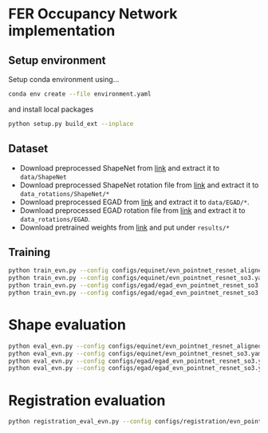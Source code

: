 # FER Occupancy Network implementation

## Setup environment
Setup conda environment using...
```bash
conda env create --file environment.yaml
```
and install local packages
```bash
python setup.py build_ext --inplace
```

## Dataset
- Download preprocessed ShapeNet from [link](https://github.com/autonomousvision/occupancy_networks) and extract it to `data/ShapeNet`
- Download preprocessed ShapeNet rotation file from [link](https://drive.google.com/file/d/13VQRV7vJojhUhE-nssEXlH2oI6vzMPwy/view?usp=drive_link) and extract it to `data_rotations/ShapeNet/*`
- Download preprocessed EGAD from [link](https://drive.google.com/file/d/1oAipEm2U77F0a9t_g5CcPyoit98BaAXt/view?usp=drive_link) and extract it to `data/EGAD/*`.
- Download preprocessed EGAD rotation file from [link](https://drive.google.com/file/d/1So54FBaBRo4N9Li5ulb1zsna0ZpTxjPq/view?usp=drive_link) and extract it to `data_rotations/EGAD`.
- Download pretrained weights from [link](https://drive.google.com/file/d/17fdWjUVMPjWIEkDFTWAx9Ir5GCbhiM1A/view?usp=drive_link) and put under `results/*`


## Training
```bash
python train_evn.py --config configs/equinet/evn_pointnet_resnet_aligned.yaml 
python train_evn.py --config configs/equinet/evn_pointnet_resnet_so3.yaml 
python train_evn.py --config configs/egad/egad_evn_pointnet_resnet_so3.yaml 
python train_evn.py --config configs/egad/egad_evn_pointnet_resnet_so3.yaml 
```

# Shape evaluation
```bash
python eval_evn.py --config configs/equinet/evn_pointnet_resnet_aligned.yaml 
python eval_evn.py --config configs/equinet/evn_pointnet_resnet_so3.yaml 
python eval_evn.py --config configs/egad/egad_evn_pointnet_resnet_so3.yaml 
python eval_evn.py --config configs/egad/egad_evn_pointnet_resnet_so3.yaml 
```

# Registration evaluation
```bash
python registration_eval_evn.py --config configs/registration/evn_pointnet_resnet_registration.yaml 
```